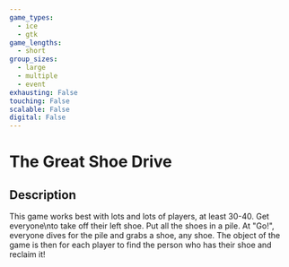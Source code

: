 ```yaml
---
game_types:
  - ice
  - gtk
game_lengths:
  - short
group_sizes:
  - large
  - multiple
  - event
exhausting: False
touching: False
scalable: False
digital: False
---
```

# The Great Shoe Drive

## Description
This game works best with lots and lots of players, at least 30-40. Get everyone\nto take off their left shoe. Put all the shoes in a pile. At \"Go!\", everyone dives for the pile and grabs a shoe, any shoe. The object of the game is then for each player to find the person who has their shoe and reclaim it!
